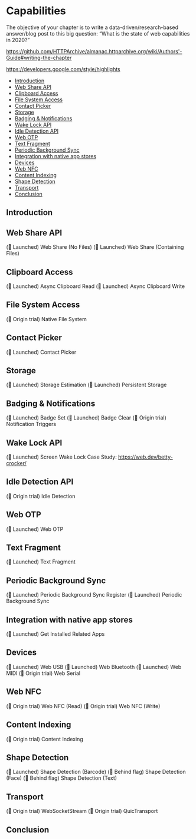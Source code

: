 # Capabilities

The objective of your chapter is to write a data-driven/research-based answer/blog post to this big question: “What is the state of web capabilities in 2020?”

https://github.com/HTTPArchive/almanac.httparchive.org/wiki/Authors'-Guide#writing-the-chapter

https://developers.google.com/style/highlights


<!-- START doctoc generated TOC please keep comment here to allow auto update -->
<!-- DON'T EDIT THIS SECTION, INSTEAD RE-RUN doctoc TO UPDATE -->


- [Introduction](#introduction)
- [Web Share API](#web-share-api)
- [Clipboard Access](#clipboard-access)
- [File System Access](#file-system-access)
- [Contact Picker](#contact-picker)
- [Storage](#storage)
- [Badging & Notifications](#badging--notifications)
- [Wake Lock API](#wake-lock-api)
- [Idle Detection API](#idle-detection-api)
- [Web OTP](#web-otp)
- [Text Fragment](#text-fragment)
- [Periodic Background Sync](#periodic-background-sync)
- [Integration with native app stores](#integration-with-native-app-stores)
- [Devices](#devices)
- [Web NFC](#web-nfc)
- [Content Indexing](#content-indexing)
- [Shape Detection](#shape-detection)
- [Transport](#transport)
- [Conclusion](#conclusion)

<!-- END doctoc generated TOC please keep comment here to allow auto update -->

## Introduction
## Web Share API
(🐡 Launched) Web Share (No Files)
(🐡 Launched) Web Share (Containing Files)
## Clipboard Access
(🐡 Launched) Async Clipboard Read
(🐡 Launched) Async Clipboard Write
## File System Access
(🧪 Origin trial) Native File System
## Contact Picker
(🐡 Launched) Contact Picker
## Storage
(🐡 Launched) Storage Estimation
(🐡 Launched) Persistent Storage
## Badging & Notifications
(🐡 Launched) Badge Set
(🐡 Launched) Badge Clear
(🧪 Origin trial) Notification Triggers
## Wake Lock API
(🐡 Launched) Screen Wake Lock
Case Study: https://web.dev/betty-crocker/
## Idle Detection API
(🧪 Origin trial) Idle Detection
## Web OTP
(🐡 Launched) Web OTP
## Text Fragment
(🐡 Launched) Text Fragment
## Periodic Background Sync
(🐡 Launched) Periodic Background Sync Register
(🐡 Launched) Periodic Background Sync
## Integration with native app stores
(🐡 Launched) Get Installed Related Apps
## Devices
(🐡 Launched) Web USB
(🐡 Launched) Web Bluetooth
(🐡 Launched) Web MIDI
(🧪 Origin trial) Web Serial
## Web NFC
(🧪 Origin trial) Web NFC (Read)
(🧪 Origin trial) Web NFC (Write)
## Content Indexing
(🧪 Origin trial) Content Indexing
## Shape Detection
(🐡 Launched) Shape Detection (Barcode)
(🚩 Behind flag) Shape Detection (Face)
(🚩 Behind flag) Shape Detection (Text)
## Transport
(🧪 Origin trial) WebSocketStream
(🧪 Origin trial) QuicTransport
## Conclusion
